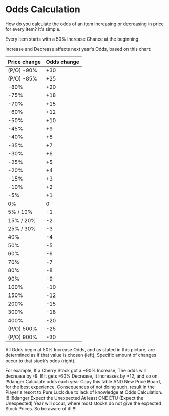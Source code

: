 # Odds Calculation

How do you calculate the odds of an item increasing or decreasing in price for every item? It’s simple.

Every item starts with a 50% Increase Chance at the beginning.

Increase and Decrease affects next year’s Odds, based on this chart:


Price change   | Odds change
---    | ---
(P/O) -90% | +30
(P/O) -85% | +25
-80% | +20
-75% | +18
-70% | +15
-60% | +12
-50% | +10
-45% | +9
-40% | +8
-35% | +7
-30% | +6
-25% | +5
-20% | +4
-15% | +3
-10% | +2
-5% | +1
0% | 0
5% / 10% | -1
15% / 20% | -2
25% / 30% | -3
40% | -4
50% | -5
60% | -6
70% | -7
80% | -8
90% | -9
100% | -10
150% | -12
200% | -15
300% | -18
400% | -20
(P/O) 500% | -25
(P/O) 900% | -30

All Odds begin at 50% Increase Odds, and as stated in this picture, are determined as if that value is chosen (left), Specific amount of changes occur to that stock’s odds (right).

For example, If a Cherry Stock got a +90% Increase, The odds will decrease by -9. If it gets -60% Decrease, It increases by +12, and so on.
!!!danger Calculate odds each year
Copy this table AND New Price Board, for the best experience. Consequences of not doing such, result in the Player's resort to Pure Luck due to lack of knowledge at Odds Calculation.
!!!
!!!danger Expect the Unexpected
At least ONE ETU (Expect the Unexpected) Year will occur, where most stocks do not give the expected Stock Prices. So be aware of it!
!!!
